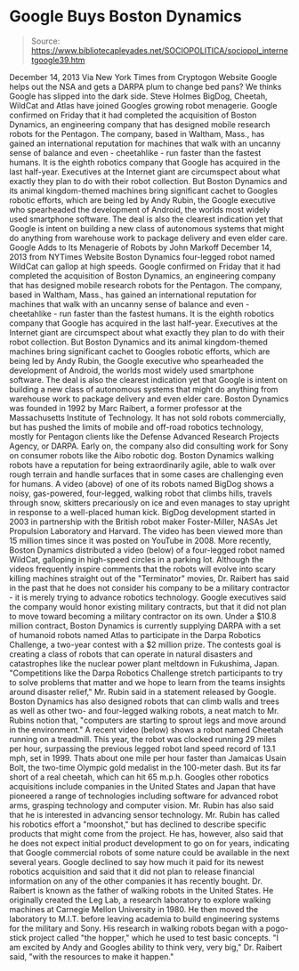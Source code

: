 # Google Buys Boston Dynamics

> Source: https://www.bibliotecapleyades.net/SOCIOPOLITICA/sociopol_internetgoogle39.htm

December 14, 2013
Via
New York Times
from
Cryptogon Website
Google helps out the NSA
and gets a DARPA plum
to change bed pans?
We thinks
Google has
slipped into the dark side.
Steve Holmes
BigDog, Cheetah, WildCat and Atlas have joined Googles growing robot
menagerie.
Google confirmed on Friday that it had completed the acquisition of
Boston Dynamics, an engineering company
that has designed mobile research robots for the Pentagon. The company,
based in Waltham, Mass., has gained an international reputation for machines
that walk with an uncanny sense of balance and even - cheetahlike - run faster than the fastest humans.
It is the eighth robotics company that Google has acquired in the last
half-year.
Executives at the Internet giant are circumspect about what
exactly they plan to do with their robot collection. But Boston Dynamics and
its animal kingdom-themed machines bring significant cachet to Googles
robotic efforts, which are being led by Andy Rubin, the Google executive who
spearheaded the development of Android, the worlds most widely used smartphone software.
The deal is also the clearest indication yet that Google is intent on
building a new class of autonomous systems that might do anything from
warehouse work to package delivery and even elder care.
Google Adds to Its Menagerie of Robots
by John Markoff
December 14, 2013
from
NYTimes Website
Boston Dynamics four-legged
robot named WildCat
can gallop at high speeds.
Google confirmed on
Friday that it had completed the acquisition of
Boston Dynamics, an
engineering company that has designed mobile research robots for the
Pentagon.
The company, based in
Waltham, Mass., has gained an international reputation for machines that
walk with an uncanny sense of balance and even - cheetahlike - run faster
than the fastest humans.
It is the eighth robotics company that Google
has acquired in the last half-year. Executives at the Internet giant are
circumspect about what exactly they plan to do with their robot collection.
But Boston Dynamics and its animal kingdom-themed machines bring significant
cachet to Googles robotic efforts, which are being led by
Andy Rubin, the Google executive who spearheaded the development of
Android, the worlds most widely used smartphone software.
The deal is also the clearest indication yet
that Google is intent on building a new class of autonomous systems that
might do anything from warehouse work to package delivery and even elder
care.
Boston Dynamics was founded in 1992 by Marc Raibert, a former professor at the Massachusetts Institute of Technology. It
has not sold robots commercially, but has pushed the limits of mobile and
off-road robotics technology, mostly for Pentagon clients like the Defense
Advanced Research Projects Agency, or
DARPA.
Early on, the company also did
consulting work for Sony on consumer robots like the Aibo robotic dog.
Boston Dynamics walking robots have a
reputation for being extraordinarily agile, able to walk over rough terrain
and handle surfaces that in some cases are challenging even for humans.
A video (above) of one of its robots named
BigDog shows a noisy, gas-powered, four-legged, walking robot that climbs
hills, travels through snow, skitters precariously on ice and even manages
to stay upright in response to a well-placed human kick.
BigDog development
started in 2003 in partnership with the British robot maker Foster-Miller,
NASAs Jet Propulsion Laboratory and Harvard. The video has been viewed more than 15 million
times since it was posted on YouTube in 2008.
More recently, Boston Dynamics distributed
a
video (below) of a four-legged robot named WildCat, galloping in high-speed
circles in a parking lot.
Although the videos frequently inspire comments
that the robots will evolve into scary killing machines straight out of the
"Terminator" movies, Dr. Raibert has said in the past that he does not
consider his company to be a military contractor - it is merely trying to
advance robotics technology.
Google executives said the company would honor
existing military contracts, but that it did not plan to move toward
becoming a military contractor on its own.
Under a $10.8 million contract, Boston Dynamics
is currently supplying DARPA with a set of humanoid robots named Atlas to
participate in the Darpa Robotics Challenge, a two-year contest with a $2
million prize.
The contests goal is creating a class of robots that can
operate in natural disasters and catastrophes like the nuclear power plant
meltdown
in Fukushima, Japan.
"Competitions like the Darpa Robotics Challenge
stretch participants to try to solve problems that matter and we hope to
learn from the teams insights around disaster relief," Mr. Rubin said in a
statement released by Google.
Boston Dynamics has also designed robots that
can climb walls and trees as well as other two- and four-legged walking
robots, a neat match to Mr. Rubins notion that,
"computers are starting to sprout legs and
move around in the environment."
A recent video (below) shows a robot named Cheetah running on a treadmill.
This
year, the robot was clocked running 29 miles per hour, surpassing the
previous legged robot land speed record of 13.1 mph, set in 1999.
Thats
about one mile per hour faster than Jamaicas
Usain Bolt,
the two-time Olympic gold medalist in the 100-meter dash.
But its far short of a real cheetah, which can hit 65 m.p.h.
Googles other robotics acquisitions include
companies in the United States and Japan that have pioneered a range of
technologies including software for advanced robot arms, grasping technology
and computer vision. Mr. Rubin has also said that he is interested in
advancing sensor technology.
Mr. Rubin has called his robotics effort a "moonshot,"
but has declined to describe specific products that might come from the
project. He has, however, also said that he does not expect initial product
development to go on for years, indicating that Google commercial robots of
some nature could be available in the next several years.
Google declined to say how much it paid for its
newest robotics acquisition and said that it did not plan to release
financial information on any of the other companies it has recently bought.
Dr. Raibert is known as the father of walking
robots in the United States. He originally created the Leg Lab, a research
laboratory to explore walking machines at Carnegie Mellon University in
1980. He then moved the laboratory to M.I.T. before leaving academia to
build engineering systems for the military and Sony.
His research in walking robots began with a
pogo-stick project called "the hopper," which he used to test basic
concepts.
"I am excited by Andy and Googles ability
to think very, very big," Dr. Raibert said, "with the resources to make
it happen."
